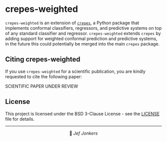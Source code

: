# crepes-weighted

`crepes-weighted` is an extension of [`crepes`](https://github.com/henrikbostrom/crepes), a Python package that implements conformal classifiers,
regressors, and predictive systems on top of any standard classifier
and regressor. `crepes-weighted` extends `crepes` by adding support for weighted conformal prediction and predictive systems, in the future this could potentially be merged into the main `crepes` package.

## Citing crepes-weighted

If you use `crepes-weighted` for a scientific publication, you are kindly requested to cite the following paper:

SCIENTIFIC PAPER UNDER REVIEW

## License
This project is licensed under the BSD 3-Clause License - see the [LICENSE](LICENSE) file for details.

- - -

<p align="center">
👤 <i>Jef Jonkers</i>
</p>

